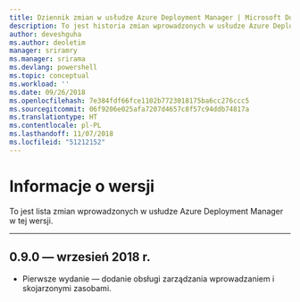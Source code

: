 ```yaml
---
title: Dziennik zmian w usłudze Azure Deployment Manager | Microsoft Docs
description: To jest historia zmian wprowadzonych w usłudze Azure Deployment Manager w jej najnowszej wersji.
author: deveshguha
ms.author: deoletim
manager: sriramry
ms.manager: srirama
ms.devlang: powershell
ms.topic: conceptual
ms.workload: ''
ms.date: 09/26/2018
ms.openlocfilehash: 7e384fdf66fce1102b7723018175ba6cc276ccc5
ms.sourcegitcommit: 06f9206e025afa7207d4657c8f57c94ddb74817a
ms.translationtype: HT
ms.contentlocale: pl-PL
ms.lasthandoff: 11/07/2018
ms.locfileid: "51212152"
---
```

# <a name="release-notes"></a>Informacje o wersji

To jest lista zmian wprowadzonych w usłudze Azure Deployment Manager w tej wersji.

---
## <a name="090---september-2018"></a>0.9.0 — wrzesień 2018 r.
* Pierwsze wydanie — dodanie obsługi zarządzania wprowadzaniem i skojarzonymi zasobami.